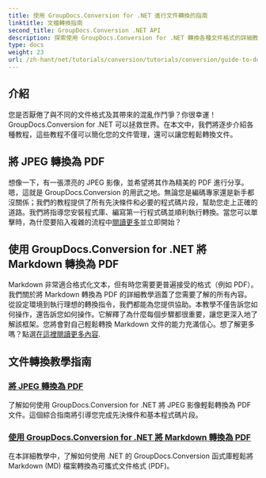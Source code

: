 ```yaml
---
title: 使用 GroupDocs.Conversion for .NET 進行文件轉換的指南
linktitle: 文檔轉換指南
second_title: GroupDocs.Conversion .NET API
description: 探索使用 GroupDocs.Conversion for .NET 轉換各種文件格式的詳細教學課程，並簡化您的文件管理流程。
type: docs
weight: 23
url: /zh-hant/net/tutorials/conversion/tutorials/conversion/guide-to-document-conversion/
---
```

## 介紹

您是否厭倦了與不同的文件格式及其帶來的混亂作鬥爭？你很幸運！ GroupDocs.Conversion for .NET 可以拯救世界。在本文中，我們將逐步介紹各種教程，這些教程不僅可以簡化您的文件管理，還可以讓您輕鬆轉換文件。

## 將 JPEG 轉換為 PDF

想像一下，有一張漂亮的 JPEG 影像，並希望將其作為精美的 PDF 進行分享。嗯，這就是 GroupDocs.Conversion 的用武之地。無論您是編碼專家還是新手都沒關係；我們的教程提供了所有先決條件和必要的程式碼片段，幫助您走上正確的道路。我們將指導您安裝程式庫、編寫第一行程式碼並順利執行轉換。當您可以單擊時，為什麼要陷入複雜的流程中[閱讀更多](./converting-jpeg-to-pdf/)並立即開始？

## 使用 GroupDocs.Conversion for .NET 將 Markdown 轉換為 PDF

Markdown 非常適合格式化文本，但有時您需要更普遍接受的格式（例如 PDF）。我們關於將 Markdown 轉換為 PDF 的詳細教學涵蓋了您需要了解的所有內容。從設定環境到執行理想的轉換指令，我們都能為您提供協助。本教學不僅告訴您如何操作，還告訴您如何操作。它解釋了為什麼每個步驟都很重要，讓您更深入地了解該框架。您將會對自己輕鬆轉換 Markdown 文件的能力充滿信心。想了解更多嗎？點選[在這裡閱讀更多內容](./convert-markdown-to-pdf/).

## 文件轉換教學指南
### [將 JPEG 轉換為 PDF](./converting-jpeg-to-pdf/)
了解如何使用 GroupDocs.Conversion for .NET 將 JPEG 影像輕鬆轉換為 PDF 文件。這個綜合指南將引導您完成先決條件和基本程式碼片段。
### [使用 GroupDocs.Conversion for .NET 將 Markdown 轉換為 PDF](./convert-markdown-to-pdf/)
在本詳細教學中，了解如何使用 .NET 的 GroupDocs.Conversion 函式庫輕鬆將 Markdown (MD) 檔案轉換為可攜式文件格式 (PDF)。